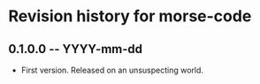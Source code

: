 # Revision history for morse-code

## 0.1.0.0 -- YYYY-mm-dd

* First version. Released on an unsuspecting world.
